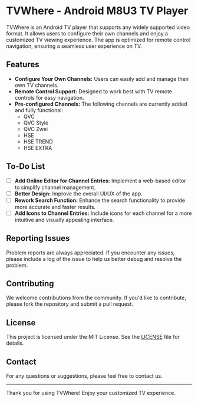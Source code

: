 # TVWhere - Android M8U3 TV Player

TVWhere is an Android TV player that supports any widely supported video format. It allows users to configure their own channels and enjoy a customized TV viewing experience. The app is optimized for remote control navigation, ensuring a seamless user experience on TV.

## Features

- **Configure Your Own Channels:** Users can easily add and manage their own TV channels.
- **Remote Control Support:** Designed to work best with TV remote controls for easy navigation.
- **Pre-configured Channels:** The following channels are currently added and fully functional:
  - QVC
  - QVC Style
  - QVC Zwei
  - HSE
  - HSE TREND
  - HSE EXTRA

## To-Do List

- [ ] **Add Online Editor for Channel Entries:** Implement a web-based editor to simplify channel management.
- [ ] **Better Design:** Improve the overall UI/UX of the app.
- [ ] **Rework Search Function:** Enhance the search functionality to provide more accurate and faster results.
- [ ] **Add Icons to Channel Entries:** Include icons for each channel for a more intuitive and visually appealing interface.

## Reporting Issues

Problem reports are always appreciated. If you encounter any issues, please include a log of the issue to help us better debug and resolve the problem.

## Contributing

We welcome contributions from the community. If you'd like to contribute, please fork the repository and submit a pull request.

## License

This project is licensed under the MIT License. See the [LICENSE](LICENSE) file for details.

## Contact

For any questions or suggestions, please feel free to contact us.

---

Thank you for using TVWhere! Enjoy your customized TV experience.
